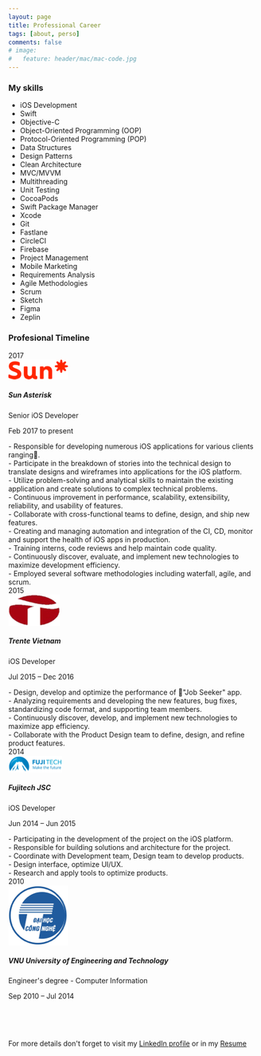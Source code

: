 ```yaml
---
layout: page
title: Professional Career
tags: [about, perso]
comments: false
# image:
#   feature: header/mac/mac-code.jpg
---
```

<div class="skills">
	<div class="section-title"><h3>My skills</h3></div>
	<div class="skill-tags">
		<ul>
			<li>iOS Development</li>
			<li>Swift</li>
			<li>Objective-C</li>
            <li>Object-Oriented Programming (OOP)</li>
            <li>Protocol-Oriented Programming (POP)</li>
            <li>Data Structures</li>
            <li>Design Patterns</li>       
            <li>Clean Architecture</li>         
            <li>MVC/MVVM</li>
            <li>Multithreading</li>
            <li>Unit Testing</li>     
			<li>CocoaPods</li>
			<li>Swift Package Manager</li>
            <li>Xcode</li>            
            <li>Git</li>
            <li>Fastlane</li>
            <li>CircleCI</li>
            <li>Firebase</li>    
            <li>Project Management</li>  
            <li>Mobile Marketing</li>     
            <li>Requirements Analysis</li>  
			<li>Agile Methodologies</li>
			<li>Scrum</li>
            <li>Sketch</li>
            <li>Figma</li>
            <li>Zeplin</li>
		</ul>
	</div>
</div>

<div class="timeline">
	<div class="section-title"><h3>Profesional Timeline</h3></div>
     <div class="year">
        <time datetime="2017">2017</time>
        <div class="experience">
            <span class="circle"></span>
            <div class="experience-img">
            <img src="/images/career/sun.png" alt="devoteam rvr parad"></div>
            <div class="experience-info card clear-after">
                <h5>Sun Asterisk</h5>
                <div class="role">Senior iOS Developer</div>
                <p>Feb 2017 to present</p>
                <div class="experience-details">
                    <div>
                            - Responsible for developing numerous iOS applications for various clients ranging.
                        <br>- Participate in the breakdown of stories into the technical design to translate designs and wireframes into applications for the iOS platform.
                        <br>- Utilize problem-solving and analytical skills to maintain the existing application and create solutions to complex technical problems.
                        <br>- Continuous improvement in performance, scalability, extensibility, reliability, and usability of features.
                        <br>- Collaborate with cross-functional teams to define, design, and ship new features.
                        <br>- Creating and managing automation and integration of the CI, CD, monitor and support the health of iOS apps in production.
                        <br>- Training interns, code reviews and help maintain code quality.
                        <br>- Continuously discover, evaluate, and implement new technologies to maximize development efficiency.
                        <br>- Employed several software methodologies including waterfall, agile, and scrum.
                    </div>
                </div>
            </div>
        </div>                            
    </div>   
	<div class="year">
		<time datetime="2015">2015</time>
		<div class="experience">
			<span class="circle"></span>
			<div class="experience-img">
			<img src="/images/career/trente.png" alt="amundi"></div>
			<div class="experience-info card clear-after">
				<h5>Trente Vietnam</h5>
				<div class="role">iOS Developer</div>
				<p>Jul 2015 – Dec 2016</p>
				<div class="experience-details">
                    <div>
                            - Design, develop and optimize the performance of "Job Seeker" app.
                        <br>- Analyzing requirements and developing the new features, bug fixes, standardizing code format, and supporting team members.
                        <br>- Continuously discover, develop, and implement new technologies to maximize app efficiency.
                        <br>- Collaborate with the Product Design team to define, design, and refine product features.
                    </div>      
				</div>
			</div>
		</div>								
	</div>
	<div class="year">
		<time datetime="2014">2014</time>
		<div class="experience">
			<span class="circle"></span>
			<div class="experience-img">
			<img src="/images/career/fujitech.png" alt="devoteam rvr parad"></div>
			<div class="experience-info card clear-after">
				<h5>Fujitech JSC</h5>
				<div class="role">iOS Developer</div>
				<p>Jun 2014 – Jun 2015</p>
				<div class="experience-details">
                    <div>
                            - Participating in the development of the project on the iOS platform.
                        <br>- Responsible for building solutions and architecture for the project.
                        <br>- Coordinate with Development team, Design team to develop products.
                        <br>- Design interface, optimize UI/UX.
                        <br>- Research and apply tools to optimize products.
                    </div>   
				</div>
			</div>
		</div>							
	</div>
	<div class="year">
		<time datetime="2010">2010</time>
		<div class="experience">
			<span class="circle"></span>
			<div class="experience-img"><img src="/images/career/uet.png" alt="ENSA"></div>
			<div class="experience-info card clear-after">
				<h5>VNU University of Engineering and Technology</h5>
				<div class="role">Engineer's degree - Computer Information</div>
                <p>Sep 2010 – Jul 2014</p>
			</div>
		</div>								
	</div>										
</div>

<div style="clear: both; padding-top: 50px"></div>

For more details don't forget to visit my <a href="https://www.linkedin.com/in/anh-nguyen-203230b1" class="btn btn-info" target="_blank">LinkedIn profile</a> or in my <a href="https://anhnc.me/documents/Resume-Anh-Nguyen-iOS-Developer.pdf" class="btn btn-info" target="_blank">Resume</a>


